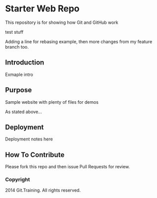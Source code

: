 # Starter Web Repo

This repository is for showing how Git and GitHub work

test stuff

Adding a line for rebasing example, then more changes from my feature branch too. 

## Introduction

Exmaple intro

## Purpose

Sample website with plenty of files for demos


As stated above...


## Deployment

Deployment notes here

## How To Contribute

Please fork this repo and then issue Pull Requests for review.

### Copyright

2014 Git.Training. All rights reserved.